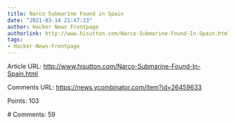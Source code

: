 ```yaml
---
title: Narco Submarine Found in Spain
date: "2021-03-14 21:47:23"
author: Hacker News Frontpage
authorlink: http://www.hisutton.com/Narco-Submarine-Found-In-Spain.html
tags:
- Hacker-News-Frontpage
---
```


<p>Article URL: <a href="http://www.hisutton.com/Narco-Submarine-Found-In-Spain.html">http://www.hisutton.com/Narco-Submarine-Found-In-Spain.html</a></p>
<p>Comments URL: <a href="https://news.ycombinator.com/item?id=26459633">https://news.ycombinator.com/item?id=26459633</a></p>
<p>Points: 103</p>
<p># Comments: 59</p>
